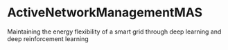 # ActiveNetworkManagementMAS
 Maintaining the energy flexibility of a smart grid through deep learning and deep reinforcement learning
